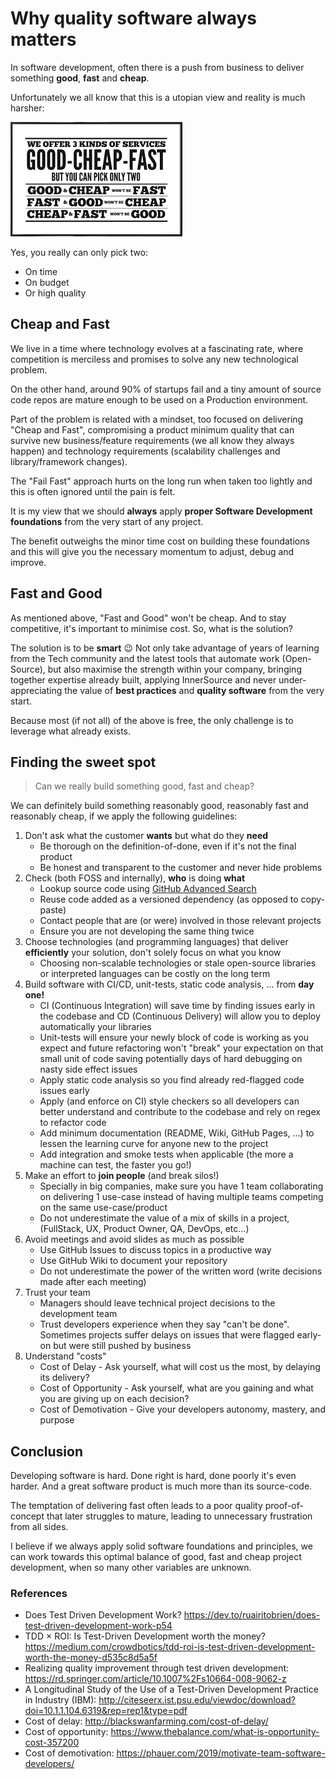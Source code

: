 # Why quality software **always** matters

In software development, often there is a push from business to deliver something **good**, **fast** and **cheap**.

Unfortunately we all know that this is a utopian view and reality is much harsher:

![good_cheap_fast](good_cheap_fast.png)

Yes, you really can only pick two:
* On time
* On budget
* Or high quality

## Cheap and Fast

We live in a time where technology evolves at a fascinating rate, where competition is merciless and promises to solve any new technological problem.

On the other hand, around 90% of startups fail and a tiny amount of source code repos are mature enough to be used on a Production environment.

Part of the problem is related with a mindset, too focused on delivering "Cheap and Fast", compromising a product minimum quality that can survive new business/feature requirements (we all know they always happen) and technology requirements (scalability challenges and library/framework changes).

The "Fail Fast" approach hurts on the long run when taken too lightly and this is often ignored until the pain is felt.

It is my view that we should **always** apply **proper Software Development foundations** from the very start of any project.

The benefit outweighs the minor time cost on building these foundations and this will give you the necessary momentum to adjust, debug and improve.

## Fast and Good

As mentioned above, "Fast and Good" won't be cheap. And to stay competitive, it's important to minimise cost. So, what is the solution?

The solution is to be **smart** 😉 Not only take advantage of years of learning from the Tech community and the latest tools that automate work (Open-Source), but also maximise the strength within your company, bringing together expertise already built, applying InnerSource and never under-appreciating the value of **best practices** and **quality software** from the very start.

Because most (if not all) of the above is free, the only challenge is to leverage what already exists.

## Finding the sweet spot

> Can we really build something good, fast and cheap?

We can definitely build something reasonably good, reasonably fast and reasonably cheap, if we apply the following guidelines:
1. Don't ask what the customer **wants** but what do they **need**
    * Be thorough on the definition-of-done, even if it's not the final product
    * Be honest and transparent to the customer and never hide problems
1. Check (both FOSS and internally), **who** is doing **what**
    * Lookup source code using [GitHub Advanced Search](https://github.com/search/advanced?q=)
    * Reuse code added as a versioned dependency (as opposed to copy-paste)
    * Contact people that are (or were) involved in those relevant projects
    * Ensure you are not developing the same thing twice
1. Choose technologies (and programming languages) that deliver **efficiently** your solution, don't solely focus on what you know
    * Choosing non-scalable technologies or stale open-source libraries or interpreted languages can be costly on the long term
1. Build software with CI/CD, unit-tests, static code analysis, ... from **day one!**
    * CI (Continuous Integration) will save time by finding issues early in the codebase and CD (Continuous Delivery) will allow you to deploy automatically your libraries
    * Unit-tests will ensure your newly block of code is working as you expect and future refactoring won't "break" your expectation on that small unit of code saving potentially days of hard debugging on nasty side effect issues
    * Apply static code analysis so you find already red-flagged code issues early
    * Apply (and enforce on CI) style checkers so all developers can better understand and contribute to the codebase and rely on regex to refactor code
    * Add minimum documentation (README, Wiki, GitHub Pages, …) to lessen the learning curve for anyone new to the project
    * Add integration and smoke tests when applicable (the more a machine can test, the faster you go!)
1. Make an effort to **join people** (and break silos!)
    * Specially in big companies, make sure you have 1 team collaborating on delivering 1 use-case instead of having multiple teams competing on the same use-case/product
    * Do not underestimate the value of a mix of skills in a project, (FullStack, UX, Product Owner, QA, DevOps, etc…)
1. Avoid meetings and avoid slides as much as possible
    * Use GitHub Issues to discuss topics in a productive way
    * Use GitHub Wiki to document your repository
    * Do not underestimate the power of the written word (write decisions made after each meeting)
1. Trust your team
    * Managers should leave technical project decisions to the development team
    * Trust developers experience when they say "can't be done". Sometimes projects suffer delays on issues that were flagged early-on but were still pushed by business
1. Understand "costs"
    * Cost of Delay - Ask yourself, what will cost us the most, by delaying its delivery?
    * Cost of Opportunity - Ask yourself, what are you gaining and what you are giving up on each decision?
    * Cost of Demotivation - Give your developers autonomy, mastery, and purpose

## Conclusion

Developing software is hard. Done right is hard, done poorly it's even harder.
And a great software product is much more than its source-code.

The temptation of delivering fast often leads to a poor quality proof-of-concept that later struggles to mature, leading to unnecessary frustration from all sides.

I believe if we always apply solid software foundations and principles, we can work towards this optimal balance of good, fast and cheap project development, when so many other variables are unknown.

### References

* Does Test Driven Development Work?
https://dev.to/ruairitobrien/does-test-driven-development-work-p54
* TDD × ROI: Is Test-Driven Development worth the money?
https://medium.com/crowdbotics/tdd-roi-is-test-driven-development-worth-the-money-d535c8d5a5f
* Realizing quality improvement through test driven development:
https://rd.springer.com/article/10.1007%2Fs10664-008-9062-z
* A Longitudinal Study of the Use of a Test-Driven Development Practice in Industry (IBM):
http://citeseerx.ist.psu.edu/viewdoc/download?doi=10.1.1.104.6319&rep=rep1&type=pdf
* Cost of delay:
http://blackswanfarming.com/cost-of-delay/
* Cost of opportunity:
https://www.thebalance.com/what-is-opportunity-cost-357200
* Cost of demotivation:
https://phauer.com/2019/motivate-team-software-developers/
